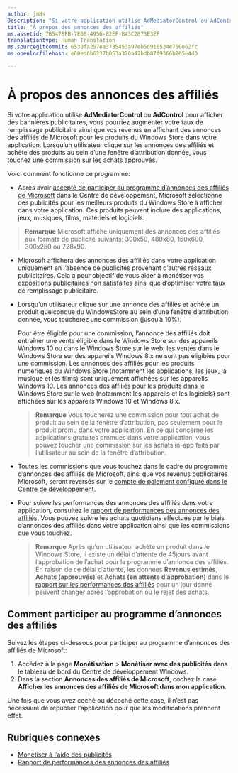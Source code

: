 ```yaml
---
author: jnHs
Description: "Si votre application utilise AdMediatorControl ou AdControl pour afficher des bannières publicitaires, vous pourriez augmenter votre taux de remplissage publicitaire ainsi que vos revenus en affichant des annonces des affiliés de Microsoft dans votre application."
title: "À propos des annonces des affiliés"
ms.assetid: 7B5478FB-7E68-4956-82EF-B43C2873E3EF
translationtype: Human Translation
ms.sourcegitcommit: 6530fa257ea3735453a97eb5d916524e750e62fc
ms.openlocfilehash: e60ed6b6237b053a370a42bdb87f9366b265e4d0

---
```


# À propos des annonces des affiliés

Si votre application utilise **AdMediatorControl** ou **AdControl** pour afficher des bannières publicitaires, vous pourriez augmenter votre taux de remplissage publicitaire ainsi que vos revenus en affichant des annonces des affiliés de Microsoft pour les produits du Windows Store dans votre application. Lorsqu’un utilisateur clique sur les annonces des affiliés et achète des produits au sein d’une fenêtre d’attribution donnée, vous touchez une commission sur les achats approuvés.

Voici comment fonctionne ce programme:

* Après avoir [accepté de participer au programme d’annonces des affiliés de Microsoft](#how-to-opt-in-to-affiliate-ads) dans le Centre de développement, Microsoft sélectionne des publicités pour les meilleurs produits du Windows Store à afficher dans votre application. Ces produits peuvent inclure des applications, jeux, musiques, films, matériels et logiciels.

 > **Remarque** Microsoft affiche uniquement des annonces des affiliés aux formats de publicité suivants: 300x50, 480x80, 160x600, 300x250 ou 728x90.

* Microsoft affichera des annonces des affiliés dans votre application uniquement en l’absence de publicités provenant d’autres réseaux publicitaires. Cela a pour objectif de vous aider à monétiser vos expositions publicitaires non satisfaites ainsi que d’optimiser votre taux de remplissage publicitaire.
* Lorsqu’un utilisateur clique sur une annonce des affiliés et achète un produit quelconque du WindowsStore au sein d’une fenêtre d’attribution donnée, vous toucherez une commission (jusqu’à 10%). 
  
  Pour être éligible pour une commission, l’annonce des affiliés doit entraîner une vente éligible dans le Windows Store sur des appareils Windows 10 ou dans le Windows Store sur le web; les ventes dans le Windows Store sur des appareils Windows 8.x ne sont pas éligibles pour une commission. Les annonces des affiliés pour les produits numériques du Windows Store (notamment les applications, les jeux, la musique et les films) sont uniquement affichées sur les appareils Windows 10. Les annonces des affiliés pour les produits dans le Windows Store sur le web (notamment les appareils et les logiciels) sont affichées sur les appareils Windows 10 et Windows 8.x.

    > **Remarque** Vous toucherez une commission pour *tout* achat de produit au sein de la fenêtre d’attribution, pas seulement pour le produit promu dans votre application. En ce qui concerne les applications gratuites promues dans votre application, vous pouvez toucher une commission sur les achats in-app faits par l’utilisateur au sein de la fenêtre d’attribution.

* Toutes les commissions que vous touchez dans le cadre du programme d’annonces des affiliés de Microsoft, ainsi que vos revenus publicitaires Microsoft, seront reversés sur le [compte de paiement configuré dans le Centre de développement](setting-up-your-payout-account-and-tax-forms.md).
* Pour suivre les performances des annonces des affiliés dans votre application, consultez le [rapport de performances des annonces des affiliés](affiliates-performance-report.md). Vous pouvez suivre les achats quotidiens effectués par le biais d’annonces des affiliés dans votre application ainsi que les commissions que vous touchez.  

  > **Remarque** Après qu’un utilisateur achète un produit dans le Windows Store, il existe un délai d’attente de 45jours avant l’approbation de l’achat pour le programme d’annonce des affiliés. En raison de ce délai d’attente, les données **Revenus estimés**, **Achats (approuvés)** et **Achats (en attente d’approbation)** dans le [rapport sur les performances des affiliés](affiliates-performance-report.md) pour un jour donné peuvent changer après l’approbation ou le rejet des achats.

## Comment participer au programme d’annonces des affiliés

Suivez les étapes ci-dessous pour participer au programme d’annonces des affiliés de Microsoft:

1. Accédez à la page **Monétisation** &gt; **Monétiser avec des publicités** dans le tableau de bord du Centre de développement Windows.
2. Dans la section **Annonces des affiliés de Microsoft**, cochez la case **Afficher les annonces des affiliés de Microsoft dans mon application**.

Une fois que vous avez coché ou décoché cette case, il n’est pas nécessaire de republier l’application pour que les modifications prennent effet.


## Rubriques connexes


* [Monétiser à l’aide des publicités](monetize-with-ads.md)
* [Rapport de performances des annonces des affiliés](affiliates-performance-report.md)



<!--HONumber=Aug16_HO3-->


